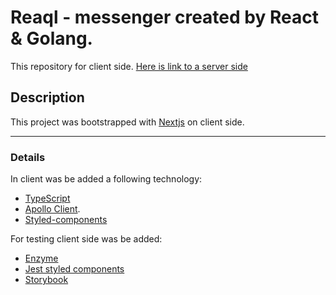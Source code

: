 # Reaql - messenger created by React & Golang.

This repository for client side. [Here is link to a server side](https://github.com/exs1st/reaql-backend)

## Description

This project was bootstrapped with [Nextjs](https://github.com/vercel/next.js) on client side.

---

### Details

In client was be added a following technology:

-   [TypeScript](https://www.typescriptlang.org/)
-   [Apollo Client](https://www.apollographql.com/docs/react/).
-   [Styled-components](https://styled-components.com/)

For testing client side was be added:

-   [Enzyme](https://enzymejs.github.io/enzyme/)
-   [Jest styled components](https://github.com/styled-components/jest-styled-components)
-   [Storybook](https://storybook.js.org/)
